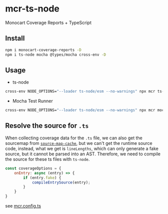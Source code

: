 # mcr-ts-node
Monocart Coverage Reports + TypeScript

## Install
```sh
npm i monocart-coverage-reports -D
npm i ts-node mocha @types/mocha cross-env -D
```

## Usage

- ts-node
```sh
cross-env NODE_OPTIONS="--loader ts-node/esm --no-warnings" npx mcr ts-node ./src/example.ts
```

- Mocha Test Runner
```sh
cross-env NODE_OPTIONS="--loader ts-node/esm --no-warnings" npx mcr mocha ./test/**/*.ts
```

## Resolve the source for `.ts`
When collecting coverage data for the `.ts` file, we can also get the sourcemap from [`source-map-cache`](https://nodejs.org/docs/latest/api/cli.html#source-map-cache), but we can't get the runtime source code, instead, what we get is `lineLengths`, which can only generate a fake source, but it cannot be parsed into an AST. Therefore, we need to compile the source for these ts files with `ts-node`.
```js
const coverageOptions = {
    onEntry: async (entry) => {
        if (entry.fake) {
            compileEntrySource(entry);
        }
    }
}
```
see [mcr.config.ts](mcr.config.ts)
